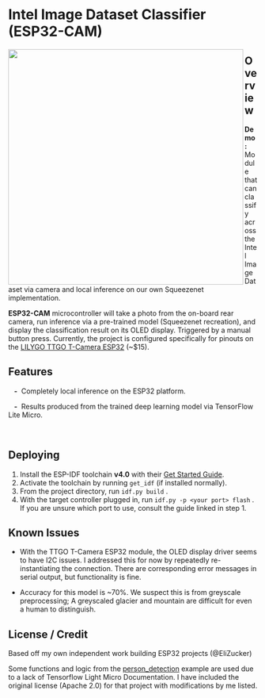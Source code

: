 # Intel Image Dataset Classifier (ESP32-CAM)

<img align="left" width="475" src="demo_vid.gif" />

## Overview
**Demo:** Module that can classify across the Intel Image Dataset via camera and local inference on our own Squeezenet implementation.

**ESP32-CAM** microcontroller will take a photo from the on-board rear camera, run inference via a pre-trained model (Squeezenet recreation), and display the classification result on its OLED display. Triggered by a manual button press. Currently, the project is configured specifically for pinouts on the [LILYGO TTGO T-Camera ESP32](https://www.aliexpress.com/item/32968683765.html?spm=a219c.10010108.1000016.1.17c16021VtcUmV&isOrigTitle=true) (~$15).

## Features
&nbsp;&nbsp;&nbsp;**-** &nbsp;Completely local inference on the ESP32 platform.

&nbsp;&nbsp;&nbsp;**-** &nbsp;Results produced from the trained deep learning model via TensorFlow Lite Micro.

<br clear="left"/>

## Deploying
1. Install the ESP-IDF toolchain **v4.0** with their [Get Started Guide](https://docs.espressif.com/projects/esp-idf/en/latest/esp32/get-started/index.html).
2. Activate the toolchain by running ```get_idf``` (if installed normally).
2. From the project directory, run 
```idf.py build``` .
3. With the target controller plugged in, run ```idf.py -p <your port> flash``` . If you are unsure which port to use, consult the guide linked in step 1.


## Known Issues

- With the TTGO T-Camera ESP32 module, the OLED display driver seems to have I2C issues. I addressed this for now by repeatedly re-instantiating the connection. There are corresponding error messages in serial output, but functionality is fine.

- Accuracy for this model is ~70%. We suspect this is from greyscale preprocessing; A greyscaled glacier and mountain are difficult for even a human to distinguish.

## License / Credit

Based off my own independent work building ESP32 projects (@EliZucker)

Some functions and logic from the [person_detection](https://github.com/tensorflow/tensorflow/tree/master/tensorflow/lite/micro/examples/person_detection) example are used due to a lack of Tensorflow Light Micro Documentation. I have included the original license (Apache 2.0) for that project with modifications by me listed.
